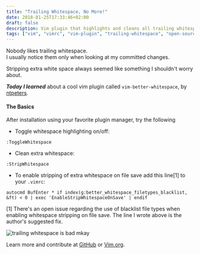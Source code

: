 ```yaml
---
title: "Trailing Whitespace, No More!"
date: 2018-01-25T17:33:46+02:00
draft: false
description: Vim plugin that highlights and cleans all trailing whitespace
tags: ["vim", "vimrc", "vim-plugin", "trailing-whitespace", "open-source"]
---
```


Nobody likes trailing whitespace.   
I usually notice them only when looking at my committed changes.

Stripping extra white space always seemed like something I shouldn't worry about.

**_Today I learned_** about a cool vim plugin called `vim-better-whitespace`, by [ntpeters](https://github.com/ntpeters).

#### The Basics

After installation using your favorite plugin manager, try the following

* Toggle whitespace highlighting on/off:   
```
:ToggleWhitespace
```
* Clean extra whitespace:   
```
:StripWhitespace
```
* To enable stripping of extra whitespace on file save add this line[1] to your `.vimrc`:   

```shell
autocmd BufEnter * if index(g:better_whitespace_filetypes_blacklist, &ft) < 0 | exec 'EnableStripWhitespaceOnSave' | endif
```

[1] There's an open issue regarding the use of blacklist file types when enabling whitespace stripping on
file save. The line I wrote above is the author's suggested fix.

![trailing whitespace is bad mkay](/images/trailing-whitespace.jpg)

Learn more and contribute at [GitHub](https://github.com/ntpeters/vim-better-whitespace)
 or [Vim.org](http://www.vim.org/scripts/script.php?script_id=4859).
